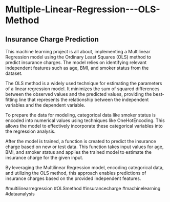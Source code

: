 # Multiple-Linear-Regression---OLS-Method
## Insurance Charge Prediction

This machine learning project is all about, implementing a Multilinear Regression model using the Ordinary Least Squares (OLS) method to predict insurance charges. The model relies on identifying relevant independent features such as age, BMI, and smoker status from the dataset.

The OLS method is a widely used technique for estimating the parameters of a linear regression model. It minimizes the sum of squared differences between the observed values and the predicted values, providing the best-fitting line that represents the relationship between the independent variables and the dependent variable.

To prepare the data for modeling, categorical data like smoker status is encoded into numerical values using techniques like OneHotEncoding. This allows the model to effectively incorporate these categorical variables into the regression analysis.

After the model is trained, a function is created to predict the insurance charge based on new or test data. This function takes input values for age, BMI, and smoker status and applies the trained model to estimate the insurance charge for the given input.

By leveraging the Multilinear Regression model, encoding categorical data, and utilizing the OLS method, this approach enables predictions of insurance charges based on the provided independent features.

#multilinearregression #OLSmethod #insurancecharge #machinelearning #dataanalysis
